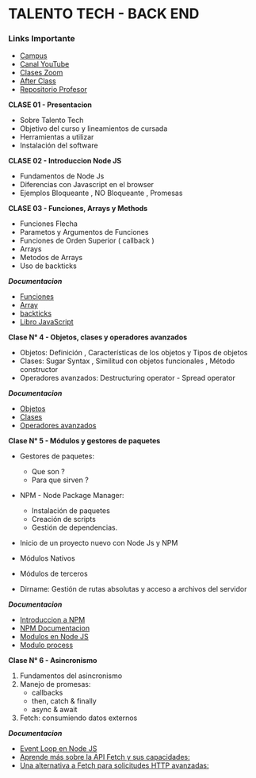 # TALENTO TECH - BACK END 

### Links Importante 

* [Campus](https://aulasvirtuales.bue.edu.ar)
* [Canal YouTube ](https://www.youtube.com/playlist?list=PLFrRCGZxo-48OwrdcdPtrlweaVXJDIfpX)
* [Clases Zoom](https://us02web.zoom.us/meeting/register/GB3Wm7C5SBOa0qWAmH_EkQ?_x_zm_rtaid=zC_GuNmFS26mO_7ihr85pA.1743940856330.688d891a5dfd72c51f1f741ca06f5d18&_x_zm_rhtaid=483#/registration)
* [After Class](https://meet.google.com/hgp-mepm-jdp)
* [Repositorio Profesor](https://github.com/JePaFe/Talento-Tech-Comision-25023-Back-End-Node-JS)


**CLASE 01 - Presentacion**

* Sobre Talento Tech
* Objetivo del curso y lineamientos de cursada
* Herramientas a utilizar
* Instalación del software

**CLASE 02 - Introduccion Node JS**
* Fundamentos de Node Js
* Diferencias con Javascript en el browser
* Ejemplos Bloqueante , NO Bloqueante , Promesas

**CLASE 03 - Funciones, Arrays y Methods**
* Funciones Flecha
* Parametos y Argumentos de Funciones
* Funciones de Orden Superior ( callback )
* Arrays
* Metodos de Arrays
* Uso de backticks

***Documentacion***
* [Funciones](https://developer.mozilla.org/es/docs/Web/JavaScript/Guide/Functions)
* [Array](https://developer.mozilla.org/es/docs/Web/JavaScript/Reference/Global_Objects/Array)
* [backticks](https://developer.mozilla.org/es/docs/Web/JavaScript/Reference/Template_literals)
* [Libro JavaScript](https://www.eloquentjavascript.es/)

**Clase N° 4 - Objetos, clases y operadores avanzados**
* Objetos: Definición , Características de los objetos y Tipos de objetos
* Clases: Sugar Syntax , Similitud con objetos funcionales , Método constructor
* Operadores avanzados: Destructuring operator - Spread operator

***Documentacion***
* [Objetos](https://developer.mozilla.org/es/docs/Web/JavaScript/Guide/Working_with_objects)
* [Clases](https://developer.mozilla.org/es/docs/Web/JavaScript/Reference/Classes)
* [Operadores avanzados](https://developer.mozilla.org/en-US/docs/Web/JavaScript/Reference/Global_Objects/Function)

**Clase N° 5 - Módulos y gestores de paquetes**

* Gestores de paquetes:
   - Que son ?
   - Para que sirven ?
   
* NPM - Node Package Manager:
   - Instalación de paquetes
   - Creación de scripts
   - Gestión de dependencias.

* Inicio de un proyecto nuevo con Node Js y NPM
* Módulos Nativos
* Módulos de terceros
* Dirname: Gestión de rutas absolutas y acceso a archivos del servidor

***Documentacion***
* [Introduccion a NPM](https://nodejs.org/es/learn/getting-started/introduction-to-nodejs)
* [NPM Documentacion](https://docs.npmjs.com/)
* [Modulos en Node JS](https://nodejs.org/docs/latest/api/packages.html)
* [Modulo process](https://nodejs.org/docs/latest/api/process.html#processargv)

**Clase N° 6 - Asincronismo**
1. Fundamentos del asincronismo
2. Manejo de promesas:
   * callbacks
   * then, catch & finally
   * async & await
3. Fetch: consumiendo datos externos

***Documentacion***
* [Event Loop en Node JS](https://nodejs.org/en/learn/asynchronous-work/event-loop-timers-and-nexttick)
* [Aprende más sobre la API Fetch y sus capacidades:](https://developer.mozilla.org/en-US/docs/Web/API/Fetch_API)
* [Una alternativa a Fetch para solicitudes HTTP avanzadas:](https://github.com/axios/axios)
